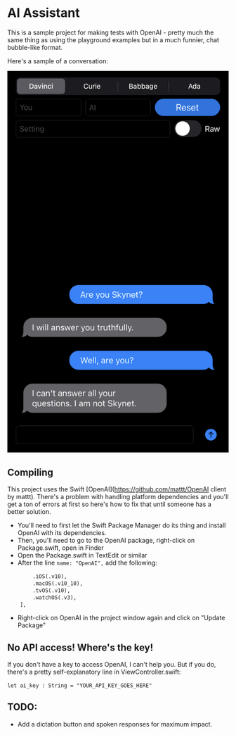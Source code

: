 # AI Assistant

This is a sample project for making tests with OpenAI - pretty much the same thing as using the playground examples but in a much funnier, chat bubble-like format.

Here's a sample of a conversation:

![Shot](images/shot_1.jpg)

## Compiling

This project uses the Swift [OpenAI](https://github.com/mattt/OpenAI client by mattt).
There's a problem with handling platform dependencies and you'll get a ton of errors at first so here's how to fix that until someone has a better solution.

* You'll need to first let the Swift Package Manager do its thing and install OpenAI with its dependencies.
* Then, you'll need to go to the OpenAI package, right-click on Package.swift, open in Finder
* Open the Package.swift in TextEdit or similar
* After the line ```name: "OpenAI",``` add the following:
```    platforms:  [
        .iOS(.v10),
        .macOS(.v10_10),
        .tvOS(.v10),
        .watchOS(.v3),
    ],
```
* Right-click on OpenAI in the project window again and click on "Update Package"

## No API access! Where's the key!

If you don't have a key to access OpenAI, I can't help you. But if you do, there's a pretty self-explanatory line in ViewController.swift:
```
let ai_key : String = "YOUR_API_KEY_GOES_HERE"
```

## TODO:

* Add a dictation button and spoken responses for maximum impact.


